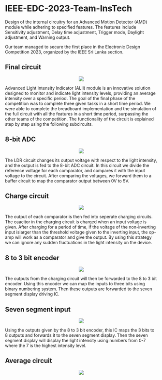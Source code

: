 # IEEE-EDC-2023-Team-InsTech
 Design of the internal circuitry for an Advanced Motion Detector (AMD) module while adhering to specified features. The features include Sensitivity adjustment, Delay time adjustment, Trigger mode, Daylight adjustment, and Warning output.

Our team managed to secure the first place in the Electronic Design Competition 2023, organized by the IEEE Sri Lanka section.
## Final circuit
<p align="center">
  <img  src="https://github.com/avishkaherath/AMD-Module-Team-InsTech-IEEE-EDC-2023/assets/125986011/20dc8d04-2c97-43fe-9bc3-2eba483a6203">
</p>
Advanced Light Intensity Indicator (ALII) module is an innovative solution designed to monitor and indicate light intensity levels, providing an average intensity over a specific period. The goal of the final phase of the competition was to complete three given tasks in a short time period.
We were able to complete the breadboard implementation and the simulation of the full circuit with all the features in a short time period, surpassing the other teams of the competition. 
The functionality of the circuit is explained step by step using the following subcircuits.

## 8-bit ADC
<p align="center">
  <img  src="https://github.com/avishkaherath/AMD-Module-Team-InsTech-IEEE-EDC-2023/assets/125986011/0559f352-8733-4a83-9f40-4b8671943900">
</p>
The LDR circuit changes its output voltage with respect to the light intensity, and the output is fed to the 8-bit ADC circuit. In this circuit we divide the reference voltage for each comparator, and compares it with the input voltage to the circuit. After comparing the voltages, we forward them to a buffer circuit to map the comparator output between 0V to 5V.

## Charge circuit
<p align="center">
  <img  src="https://github.com/avishkaherath/AMD-Module-Team-InsTech-IEEE-EDC-2023/assets/125986011/6e6d89c1-322a-429f-a001-fa5e58134a3f">
</p>
The output of each comparator is then fed into seperate charging circuits. The caacitor in the charging circuit is charged when an input voltage is given. After charging for a period of time, if the voltage of the non-inverting input islarger than the threshold voltage given to the inverting input, the op-amp will work as a comparator and give the output.
By using this strategy we can ignore any sudden fluctuations in the light intensity on the device.

## 8 to 3 bit encoder
<p align="center">
  <img  src="https://github.com/avishkaherath/AMD-Module-Team-InsTech-IEEE-EDC-2023/assets/125986011/130394b0-cb78-4951-86aa-0718800e31d6">
</p>
The outputs from the charging circuit will then be forwarded to the 8 to 3 bit encoder. Using this encoder we can map the inputs to three bits using binary numbering system. Then these outputs are forwarded to the seven segment display driving IC.

## Seven segment input
<p align="center">
  <img  src="https://github.com/avishkaherath/AMD-Module-Team-InsTech-IEEE-EDC-2023/assets/125986011/2dd28417-fc4c-4ebc-ae0f-f4ecdbfce265">
</p>
Using the outputs given by the 8 to 3 bit encoder, this IC maps the 3 bits to 8 outputs and forwards it to the seven segment display. Then the seven segment display will display the light intensity using numbers from 0-7 where the 7 is the highest intensity level.

## Average circuit
<p align="center">
  <img  src="https://github.com/avishkaherath/AMD-Module-Team-InsTech-IEEE-EDC-2023/assets/125986011/fe230626-0621-4239-9678-72ecffa7e144">
</p>
